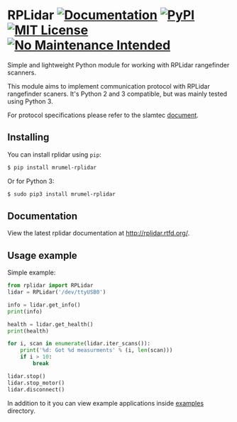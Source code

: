 # RPLidar [![Documentation](https://readthedocs.org/projects/rplidar/badge/?version=latest)](http://rplidar.readthedocs.org/en/latest/?badge=latest) [![PyPI](https://img.shields.io/pypi/v/rplidar.svg)](https://pypi.python.org/pypi/rplidar) [![MIT License](https://img.shields.io/github/license/mashape/apistatus.svg)](https://github.com/SkRobo/rplidar/blob/master/LICENSE) [![No Maintenance Intended](http://unmaintained.tech/badge.svg)](http://unmaintained.tech/)

Simple and lightweight Python module for working with RPLidar rangefinder scanners.

This module aims to implement communication protocol with RPLidar rangefinder
scaners. It's Python 2 and 3 compatible, but was mainly tested using Python 3.

For protocol specifications please refer to the slamtec
[document](http://www.slamtec.com/download/lidar/documents/en-us/rplidar_interface_protocol_en.pdf).

## Installing

You can install rplidar using `pip`:

```sh
$ pip install mrumel-rplidar
```

Or for Python 3:
```sh
$ sudo pip3 install mrumel-rplidar
```

## Documentation

View the latest rplidar documentation at http://rplidar.rtfd.org/.

## Usage example

Simple example:
```Python
from rplidar import RPLidar
lidar = RPLidar('/dev/ttyUSB0')

info = lidar.get_info()
print(info)

health = lidar.get_health()
print(health)

for i, scan in enumerate(lidar.iter_scans()):
    print('%d: Got %d measurments' % (i, len(scan)))
    if i > 10:
        break

lidar.stop()
lidar.stop_motor()
lidar.disconnect()
```

In addition to it you can view example applications inside
[examples](https://github.com/SkRobo/rplidar/tree/master/examples>) directory.
